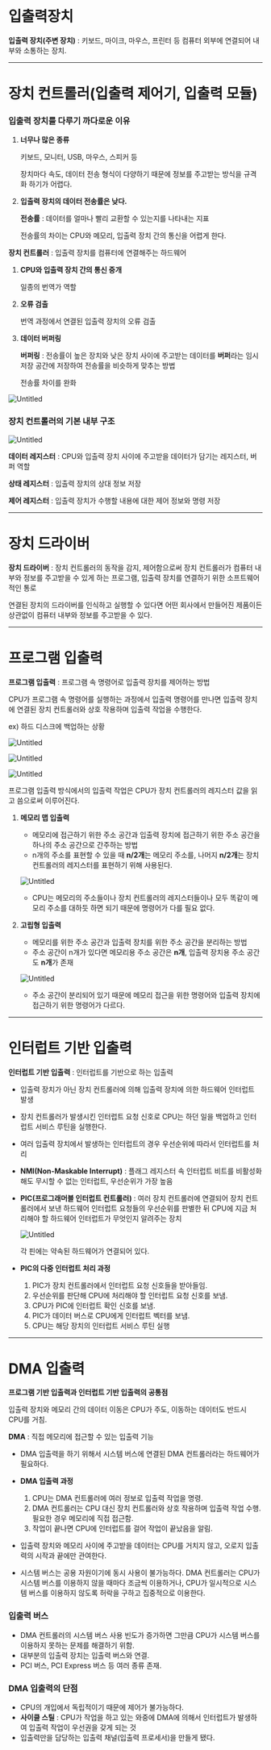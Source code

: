 # 입출력장치

**입출력 장치(주변 장치)** : 키보드, 마이크, 마우스, 프린터 등 컴퓨터 외부에 연결되어 내부와 소통하는 장치.

---

# 장치 컨트롤러(입출력 제어기, 입출력 모듈)

### **입출력 장치를 다루기 까다로운 이유**

1. **너무나 많은 종류**
    
    키보드, 모니터, USB, 마우스, 스피커 등 
    
    장치마다 속도, 데이터 전송 형식이 다양하기 때문에 정보를 주고받는 방식을 규격화 하기가 어렵다.
    
2. **입출력 장치의 데이터 전송률은 낮다.**
    
    **전송률** : 데이터를 얼마나 빨리 교환할 수 있는지를 나타내는 지표
    
    전송률의 차이는 CPU와 메모리, 입출력 장치 간의 통신을 어렵게 한다.
    

**장치 컨트롤러** : 입출력 장치를 컴퓨터에 연결해주는 하드웨어

1. **CPU와 입출력 장치 간의 통신 중개**
    
    일종의 번역가 역할
    
2. **오류 검출**
    
    번역 과정에서 연결된 입출력 장치의 오류 검출
    
3. **데이터 버퍼링**
    
    **버퍼링** : 전송률이 높은 장치와 낮은 장치 사이에 주고받는 데이터를 **버퍼**라는 임시 저장 공간에 저장하여 전송률을 비슷하게 맞추는 방법
    
    전송률 차이를 완화
    

![Untitled](%E1%84%8B%E1%85%B5%E1%86%B8%E1%84%8E%E1%85%AE%E1%86%AF%E1%84%85%E1%85%A7%E1%86%A8%E1%84%8C%E1%85%A1%E1%86%BC%E1%84%8E%E1%85%B5%205c8474ab94a740248a19be83de760881/Untitled.png)

### 장치 컨트롤러의 기본 내부 구조

![Untitled](%E1%84%8B%E1%85%B5%E1%86%B8%E1%84%8E%E1%85%AE%E1%86%AF%E1%84%85%E1%85%A7%E1%86%A8%E1%84%8C%E1%85%A1%E1%86%BC%E1%84%8E%E1%85%B5%205c8474ab94a740248a19be83de760881/Untitled%201.png)

**데이터 레지스터** : CPU와 입출력 장치 사이에 주고받을 데이터가 담기는 레지스터, 버퍼 역할

**상태 레지스터** : 입출력 장치의 상대 정보 저장

**제어 레지스터** : 입출력 장치가 수행할 내용에 대한 제어 정보와 명령 저장

---

# 장치 드라이버

**장치 드라이버** : 장치 컨트롤러의 동작을 감지, 제어함으로써 장치 컨트롤러가 컴퓨터 내부와 정보를 주고받을 수 있게 하는 프로그램, 입출력 장치를 연결하기 위한 소프트웨어적인 통로

연결된 장치의 드라이버를 인식하고 실행할 수 있다면 어떤 회사에서 만들어진 제품이든 상관없이 컴퓨터 내부와 정보를 주고받을 수 있다.

---

# 프로그램 입출력

**프로그램 입출력** : 프로그램 속 명령어로 입출력 장치를 제어하는 방법

CPU가 프로그램 속 명령어를 실행하는 과정에서 입출력 명령어를 만나면 입출력 장치에 연결된 장치 컨트롤러와 상호 작용하며 입출력 작업을 수행한다.

ex) 하드 디스크에 백업하는 상황

![Untitled](%E1%84%8B%E1%85%B5%E1%86%B8%E1%84%8E%E1%85%AE%E1%86%AF%E1%84%85%E1%85%A7%E1%86%A8%E1%84%8C%E1%85%A1%E1%86%BC%E1%84%8E%E1%85%B5%205c8474ab94a740248a19be83de760881/Untitled%202.png)

![Untitled](%E1%84%8B%E1%85%B5%E1%86%B8%E1%84%8E%E1%85%AE%E1%86%AF%E1%84%85%E1%85%A7%E1%86%A8%E1%84%8C%E1%85%A1%E1%86%BC%E1%84%8E%E1%85%B5%205c8474ab94a740248a19be83de760881/Untitled%203.png)

![Untitled](%E1%84%8B%E1%85%B5%E1%86%B8%E1%84%8E%E1%85%AE%E1%86%AF%E1%84%85%E1%85%A7%E1%86%A8%E1%84%8C%E1%85%A1%E1%86%BC%E1%84%8E%E1%85%B5%205c8474ab94a740248a19be83de760881/Untitled%204.png)

프로그램 입출력 방식에서의 입출력 작업은 CPU가 장치 컨트롤러의 레지스터 값을 읽고 씀으로써 이루어진다.

1. **메모리 맵 입출력**
    - 메모리에 접근하기 위한 주소 공간과 입출력 장치에 접근하기 위한 주소 공간을 하나의 주소 공간으로 간주하는 방법
    - n개의 주소를 표현할 수 있을 때 **n/2개**는 메모리 주소를, 나머지 **n/2개**는 장치 컨트롤러의 레지스터를 표현하기 위해 사용된다.
    
    ![Untitled](%E1%84%8B%E1%85%B5%E1%86%B8%E1%84%8E%E1%85%AE%E1%86%AF%E1%84%85%E1%85%A7%E1%86%A8%E1%84%8C%E1%85%A1%E1%86%BC%E1%84%8E%E1%85%B5%205c8474ab94a740248a19be83de760881/Untitled%205.png)
    
    - CPU는 메모리의 주소들이나 장치 컨트롤러의 레지스터들이나 모두 똑같이 메모리 주소를 대하듯 하면 되기 때문에 명령어가 다를 필요 없다.

1. **고립형 입출력**
    - 메모리를 위한 주소 공간과 입출력 장치를 위한 주소 공간을 분리하는 방법
    - 주소 공간이 n개가 있다면 메모리용 주소 공간은 **n개**, 입출력 장치용 주소 공간도 **n개**가 존재
    
    ![Untitled](%E1%84%8B%E1%85%B5%E1%86%B8%E1%84%8E%E1%85%AE%E1%86%AF%E1%84%85%E1%85%A7%E1%86%A8%E1%84%8C%E1%85%A1%E1%86%BC%E1%84%8E%E1%85%B5%205c8474ab94a740248a19be83de760881/Untitled%206.png)
    
    - 주소 공간이 분리되어 있기 때문에 메모리 접근을 위한 명령어와 입출력 장치에 접근하기 위한 명령어가 다르다.

---

# 인터럽트 기반 입출력

**인터럽트 기반 입출력** : 인터럽트를 기반으로 하는 입출력

- 입출력 장치가 아닌 장치 컨트롤러에 의해 입출력 장치에 의한 하드웨어 인터럽트 발생
- 장치 컨트롤러가 발생시킨 인터럽트 요청 신호로 CPU는 하던 일을 백업하고 인터럽트 서비스 루틴을 실행한다.
- 여러 입출력 장치에서 발생하는 인터럽트의 경우 우선순위에 따라서 인터럽트를 처리
- **NMI(Non-Maskable Interrupt)** : 플래그 레지스터 속 인터럽트 비트를 비활성화해도 무시할 수 없는 인터럽트, 우선순위가 가장 높음
- **PIC(프로그래머블 인터럽트 컨트롤러)** : 여러 장치 컨트롤러에 연결되어 장치 컨트롤러에서 보낸 하드웨어 인터럽트 요청들의 우선순위를 판별한 뒤 CPU에 지금 처리해야 할 하드웨어 인터럽트가 무엇인지 알려주는 장치
    
    ![Untitled](%E1%84%8B%E1%85%B5%E1%86%B8%E1%84%8E%E1%85%AE%E1%86%AF%E1%84%85%E1%85%A7%E1%86%A8%E1%84%8C%E1%85%A1%E1%86%BC%E1%84%8E%E1%85%B5%205c8474ab94a740248a19be83de760881/Untitled%207.png)
    
    각 핀에는 약속된 하드웨어가 연결되어 있다.
    

- **PIC의 다중 인터럽트 처리 과정**
    1. PIC가 장치 컨트롤러에서 인터럽트 요청 신호들을 받아들임.
    2. 우선순위를 판단해 CPU에 처리해야 할 인터럽트 요청 신호를 보냄.
    3. CPU가 PIC에 인터럽트 확인 신호를 보냄.
    4. PIC가 데이터 버스로 CPU에게 인터럽트 벡터를 보냄.
    5. CPU는 해당 장치의 인터럽트 서비스 루틴 실행

---

# DMA 입출력

**프로그램 기반 입출력과 인터럽트 기반 입출력의 공통점**

입출력 장치와 메모리 간의 데이터 이동은 CPU가 주도, 이동하는 데이터도 반드시 CPU를 거침.

**DMA** : 직접 메모리에 접근할 수 있는 입출력 기능

- DMA 입출력을 하기 위해서 시스템 버스에 연결된 DMA 컨트롤러라는 하드웨어가 필요하다.

- **DMA 입출력 과정**
    1. CPU는 DMA 컨트롤러에 여러 정보로 입출력 작업을 명령.
    2. DMA 컨트롤러는 CPU 대신 장치 컨트롤러와 상호 작용하며 입출력 작업 수행. 필요한 경우 메모리에 직접 접근함.
    3. 작업이 끝나면 CPU에 인터럽트를 걸어 작업이 끝났음을 알림.

- 입출력 장치와 메모리 사이에 주고받을 데이터는 CPU를 거치지 않고, 오로지 입출력의 시작과 끝에만 관여한다.
- 시스템 버스는 공용 자원이기에 동시 사용이 불가능하다. DMA 컨트롤러는 CPU가 시스템 버스를 이용하지 않을 때마다 조금씩 이용하거나, CPU가 일시적으로 시스템 버스를 이용하지 않도록 허락을 구하고 집중적으로 이용한다.

### 입출력 버스

- DMA 컨트롤러의 시스템 버스 사용 빈도가 증가하면 그만큼 CPU가 시스템 버스를 이용하지 못하는 문제를 해결하기 위함.
- 대부분의 입출력 장치는 입출력 버스와 연결.
- PCI 버스, PCI Express 버스 등 여러 종류 존재.

### DMA 입출력의 단점

- CPU의 개입에서 독립적이기 때문에 제어가 불가능하다.
- **사이클 스틸** : CPU가 작업을 하고 있는 와중에 DMA에 의해서 인터럽트가 발생하여 입출력 작업이 우선권을 갖게 되는 것
- 입출력만을 담당하는 입출력 채널(입출력 프로세서)을 만들게 됐다.